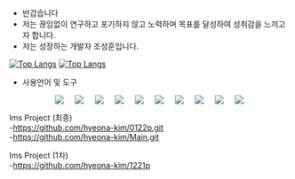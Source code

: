 <ul>
  <li>반갑습니다</li>
  <li>저는 끊임없이 연구하고 포기하지 않고 노력하며 목표를 달성하여 성취감을 느끼고자 합니다. </li>
  <li>저는 성장하는 개발자 조성훈입니다.</li>
</ul>

[![Top Langs](https://github-readme-stats.vercel.app/api/top-langs/?username=delay-100&layout=compact&theme=dark)](https://github.com/jeongjjy/github-readme-stats)
[![Top Langs](https://github-readme-stats.vercel.app/api/top-langs/?username=sannabie&langs_count=10&layout=compact&theme=dark)](https://github.com/sannabie/github-readme-stats)

<ul>
  <li>사용언어 및 도구</li>
</ul>
<div style="display: flex; flex-wrap: wrap; justify-content: center; gap: 20px; align-items: center; text-align: center;">
        <img src="https://img.shields.io/badge/javascript-%23F7DF1E.svg?&style=for-the-badge&logo=javascript&logoColor=black" />
        <img src="https://img.shields.io/badge/java-%23007396.svg?&style=for-the-badge&logo=java&logoColor=white" />
        <img src="https://img.shields.io/badge/html5-%23E34F26.svg?&style=for-the-badge&logo=html5&logoColor=white" />
        <img src="https://img.shields.io/badge/css3-%231572B6.svg?&style=for-the-badge&logo=css3&logoColor=white" />
        <img src="https://img.shields.io/badge/python-%233776AB.svg?&style=for-the-badge&logo=python&logoColor=white" />
        <img src="https://img.shields.io/badge/mysql-%234479A1.svg?&style=for-the-badge&logo=mysql&logoColor=white" />
        <img src="https://img.shields.io/badge/react-%2361DAFB.svg?&style=for-the-badge&logo=react&logoColor=black" />
        <img src="https://img.shields.io/badge/flutter-%2302569B.svg?&style=for-the-badge&logo=flutter&logoColor=white" />
        <img src="https://img.shields.io/badge/spring-%236DB33F.svg?&style=for-the-badge&logo=spring&logoColor=white" />
        <img src="https://img.shields.io/badge/apache%20tomcat-%23F8DC75.svg?&style=for-the-badge&logo=apache%20tomcat&logoColor=black" />
</div>

lms Project (최종) </br>
-https://github.com/hyeona-kim/0122p.git </br>
-https://github.com/hyeona-kim/Main.git

lms Project (1차) </br>
-https://github.com/hyeona-kim/1221p

<!--
**sannabie/sannabie** is a ✨ _special_ ✨ repository because its `README.md` (this file) appears on your GitHub profile.

Here are some ideas to get you started:

- 🔭 I’m currently working on ...
- 🌱 I’m currently learning ...
- 👯 I’m looking to collaborate on ...
- 🤔 I’m looking for help with ...
- 💬 Ask me about ...
- 📫 How to reach me: ...
- 😄 Pronouns: ...
- ⚡ Fun fact: ...
-->
